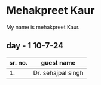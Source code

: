 # Mehakpreet Kaur 
My name is mehakpreet Kaur. 
## day - 1  10-7-24 
| sr. no. | guest name | 
| -------- | ------- | 
| 1. | Dr. sehajpal singh | 
